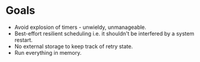 # Goals

- Avoid explosion of timers - unwieldy, unmanageable.
- Best-effort resilient scheduling i.e. it shouldn't be interfered by a system restart.
- No external storage to keep track of retry state.
- Run everything in memory.
